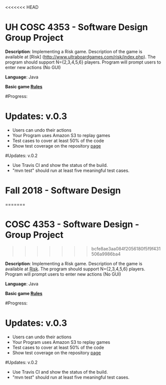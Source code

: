 <<<<<<< HEAD
# UH COSC 4353 - Software Design Group Project 

**Description**: 
 Implementing a Risk game. Description of the game is available at [Risk] (http://www.ultraboardgames.com/risk/index.php). The program should support  N={2,3,4,5,6} players. Program will prompt users to enter new actions (No GUI)

**Language**: Java 

**Basic game [Rules](http://www.ultraboardgames.com/risk/game-rules.php)**

#Progress: 

# Updates: v.0.3
- Users can undo their actions
- Your Program uses Amazon S3 to replay games 
- Test cases to cover at least 50% of the code
- Show test coverage on the repository [page](https://blog.frankel.ch/travis-ci-tutorial-for-java-projects/)


#Updates: v.0.2
-  Use Travis CI and show the status of the build.
- "mvn test" should run at least five meaningful test cases.
# Fall 2018 - Software Design 
=======
# COSC 4353 - Software Design - Group Project 
>>>>>>> bcfe8ae3aa084f2056180f5f9f431506a9986ba4

**Description**: 
 Implementing a Risk game. Description of the game is available at [Risk](http://www.ultraboardgames.com/risk/index.php). The program should support  N={2,3,4,5,6} players. Program will prompt users to enter new actions (No GUI)

**Language**: Java 

**Basic game [Rules](http://www.ultraboardgames.com/risk/game-rules.php)**

#Progress:
# Updates: v.0.3
- Users can undo their actions
- Your Program uses Amazon S3 to replay games 
- Test cases to cover at least 50% of the code
- Show test coverage on the repository [page](https://blog.frankel.ch/travis-ci-tutorial-for-java-projects/)

#Updates: v.0.2
-  Use Travis CI and show the status of the build.
- "mvn test" should run at least five meaningful test cases.
